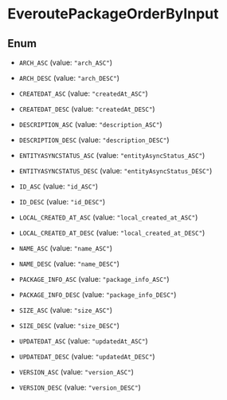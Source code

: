 

# EveroutePackageOrderByInput

## Enum


* `ARCH_ASC` (value: `"arch_ASC"`)

* `ARCH_DESC` (value: `"arch_DESC"`)

* `CREATEDAT_ASC` (value: `"createdAt_ASC"`)

* `CREATEDAT_DESC` (value: `"createdAt_DESC"`)

* `DESCRIPTION_ASC` (value: `"description_ASC"`)

* `DESCRIPTION_DESC` (value: `"description_DESC"`)

* `ENTITYASYNCSTATUS_ASC` (value: `"entityAsyncStatus_ASC"`)

* `ENTITYASYNCSTATUS_DESC` (value: `"entityAsyncStatus_DESC"`)

* `ID_ASC` (value: `"id_ASC"`)

* `ID_DESC` (value: `"id_DESC"`)

* `LOCAL_CREATED_AT_ASC` (value: `"local_created_at_ASC"`)

* `LOCAL_CREATED_AT_DESC` (value: `"local_created_at_DESC"`)

* `NAME_ASC` (value: `"name_ASC"`)

* `NAME_DESC` (value: `"name_DESC"`)

* `PACKAGE_INFO_ASC` (value: `"package_info_ASC"`)

* `PACKAGE_INFO_DESC` (value: `"package_info_DESC"`)

* `SIZE_ASC` (value: `"size_ASC"`)

* `SIZE_DESC` (value: `"size_DESC"`)

* `UPDATEDAT_ASC` (value: `"updatedAt_ASC"`)

* `UPDATEDAT_DESC` (value: `"updatedAt_DESC"`)

* `VERSION_ASC` (value: `"version_ASC"`)

* `VERSION_DESC` (value: `"version_DESC"`)



